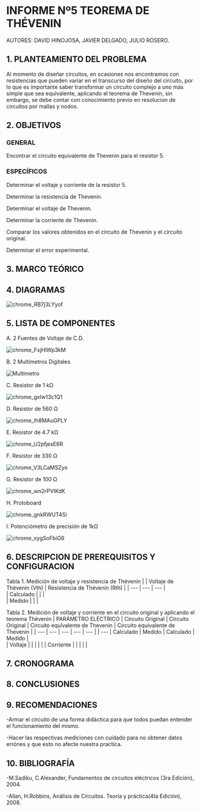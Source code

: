 # INFORME Nº5 TEOREMA DE THÉVENIN
AUTORES: DAVID HINOJOSA,
         JAVIER DELGADO,
         JULIO ROSERO.

## 1. PLANTEAMIENTO DEL PROBLEMA
Al momento de diseñar circuitos, en ocasiones nos encontramos con resistencias que pueden variar en el transcurso del diseño del circuito, por lo que es importante saber transformar un circuito complejo a uno más simple que sea equivalente, aplicando el teorema de Thevenin, sin embargo, se debe contar con conocimiento previo en resolucion de circuitos por mallas y nodos.

## 2. OBJETIVOS
### GENERAL

Encontrar el circuito equivalente de Thevenin para el resistor 5.

### ESPECÍFICOS

Determinar el voltaje y corriente de la resistor 5.

Determinar la resistencia de Thevenin.

Determinar el voltaje de Thevenin.

Determinar la corriente de Thevenin.

Comparar los valores obtenidos en el circuito de Thevenin y el circuito original.

Determinar el error experimental.

## 3. MARCO TEÓRICO 


## 4. DIAGRAMAS



![chrome_RB7j3LYyof](https://user-images.githubusercontent.com/66037763/87493730-1196df80-c613-11ea-952b-1663cdba35ba.png)




## 5. LISTA DE COMPONENTES
A. 2 Fuentes de Voltaje de C.D.


![chrome_FxjHlWp3kM](https://user-images.githubusercontent.com/66037763/84236034-96df1f80-aabc-11ea-9159-3d2235bc315b.png)


B. 2 Multímetros Digitales

![Multimetro](https://user-images.githubusercontent.com/66037763/86204443-252f4a00-bb2d-11ea-8508-0edf4c96af71.png)


C. Resistor de 1 kΩ


![chrome_gxIw13c1Q1](https://user-images.githubusercontent.com/66037763/86204259-aafec580-bb2c-11ea-9077-c7547372cc76.png)


D. Resistor de 560 Ω


![chrome_Ih8MAuGPLY](https://user-images.githubusercontent.com/66037763/87492914-40ac5180-c611-11ea-92f2-1ac0009fb676.png)



E. Resistor de 4.7 kΩ



![chrome_U2pfjesE6R](https://user-images.githubusercontent.com/66037763/87492962-59b50280-c611-11ea-9627-ce1b74b186de.png)



F. Resistor de 330 Ω



![chrome_V3LCaMSZyo](https://user-images.githubusercontent.com/66037763/87492992-6fc2c300-c611-11ea-9f3f-0836bb10c9bc.png)



G. Resistor de 100 Ω


![chrome_wn2rPVIKdK](https://user-images.githubusercontent.com/66037763/87493052-908b1880-c611-11ea-9e11-f4636f495820.png)



H. Protoboard


![chrome_gnkRWUT4Si](https://user-images.githubusercontent.com/66037763/84236208-e9b8d700-aabc-11ea-9985-2e94ef9d6adb.png)



I. Potenciómetro de precisión de 1kΩ


![chrome_xygSoFbiG6](https://user-images.githubusercontent.com/66037763/87493339-3b033b80-c612-11ea-96d1-e18dd8adc70a.png)



## 6. DESCRIPCION DE PREREQUISITOS Y CONFIGURACION
Tabla 1.  Medición de voltaje y resistencia de Thévenin
|                    | Voltaje de Thévenin (Vth) | Resistencia de  Thévenin (Rth) |
|           ---      |             ---           |                  ---           |     
|     Calculado      |                           |                                |       
|      Medido        |                           |                                |       

Tabla 2.  Medición de voltaje y corriente en el circuito original y aplicando el teorema Thévenin
| PARÁMETRO ELÉCTRICO |   Circuito Original  |    Circuito Original    |   Circuito equivalente de Thevenin   |      Circuito equivalente de Thevenin       |
|           ---       |        ---           |             ---         |           ---                        |                        ---                  |
|           ---       |      Calculado       |      Medido             |              Calculado               |              Medido                         |  
|      Voltaje        |                      |                         |                                      |                                             |
|      Corriente      |                      |                         |                                      |                                             |



## 7. CRONOGRAMA




## 8. CONCLUSIONES


## 9. RECOMENDACIONES

-Armar el circuito de una forma didáctica para que todos puedan entender el funcionamiento del mismo.

-Hacer las respectivas mediciones con cuidado para no obtener datos errónes y que esto no afecte nuestra practica.



## 10. BIBLIOGRAFÍA

-M.Sadiku, C.Alexander, Fundamentos de circuitos eléctricos (3ra Edición), 2004.

-Allan, H.Robbins, Análisis de Circuitos. Teoría y práctica(4ta Edición), 2008.
